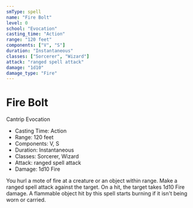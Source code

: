 ```yaml
---
smType: spell
name: "Fire Bolt"
level: 0
school: "Evocation"
casting_time: "Action"
range: "120 feet"
components: ["V", "S"]
duration: "Instantaneous"
classes: ["Sorcerer", "Wizard"]
attack: "ranged spell attack"
damage: "1d10"
damage_type: "Fire"
---
```


# Fire Bolt
Cantrip Evocation

- Casting Time: Action
- Range: 120 feet
- Components: V, S
- Duration: Instantaneous
- Classes: Sorcerer, Wizard
- Attack: ranged spell attack
- Damage: 1d10 Fire

You hurl a mote of fire at a creature or an object within range. Make a ranged spell attack against the target. On a hit, the target takes 1d10 Fire damage. A flammable object hit by this spell starts burning if it isn't being worn or carried.
